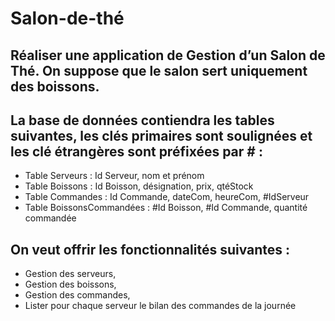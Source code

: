 # Salon-de-thé
## Réaliser une application de Gestion d’un Salon de Thé. On suppose que le salon sert uniquement des boissons.
## La base de données contiendra les tables suivantes, les clés primaires sont soulignées et les clé étrangères sont préfixées par # :
* Table Serveurs : Id Serveur, nom et prénom
* Table Boissons : Id Boisson, désignation, prix, qtéStock
* Table Commandes : Id Commande, dateCom, heureCom, #IdServeur
* Table BoissonsCommandées : #Id Boisson, #Id Commande, quantité commandée
## On veut offrir les fonctionnalités suivantes :
* Gestion des serveurs,
* Gestion des boissons,
* Gestion des commandes,
* Lister pour chaque serveur le bilan des commandes de la journée
